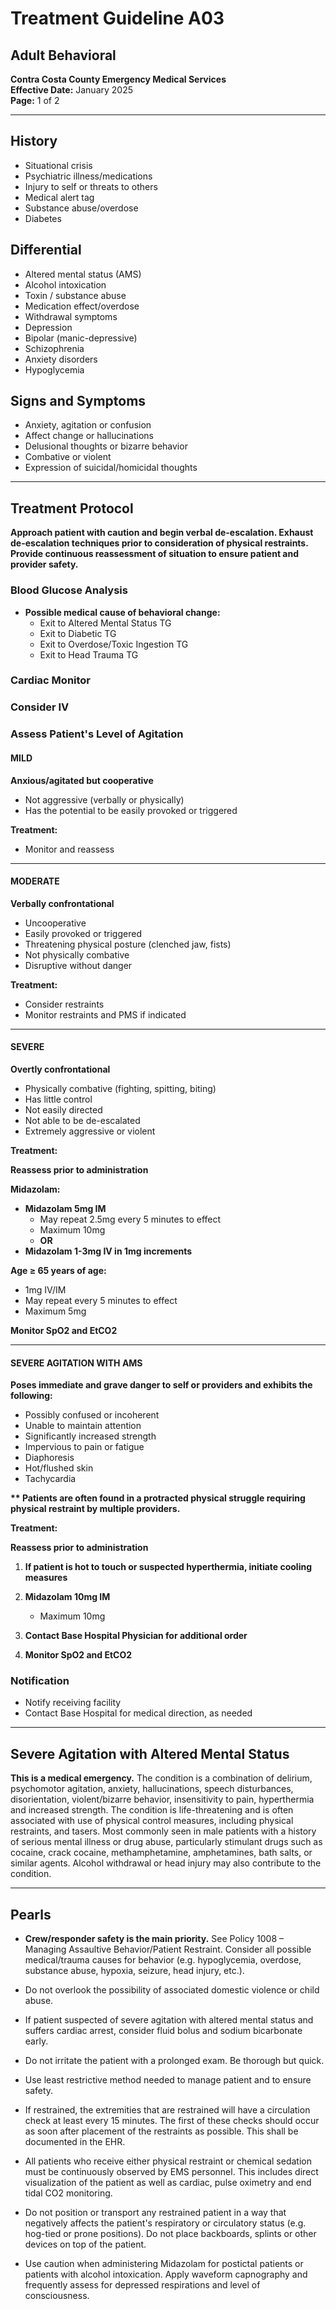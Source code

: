 # Treatment Guideline A03
## Adult Behavioral

**Contra Costa County Emergency Medical Services**  
**Effective Date:** January 2025  
**Page:** 1 of 2

---

## History

- Situational crisis
- Psychiatric illness/medications
- Injury to self or threats to others
- Medical alert tag
- Substance abuse/overdose
- Diabetes

## Differential

- Altered mental status (AMS)
- Alcohol intoxication
- Toxin / substance abuse
- Medication effect/overdose
- Withdrawal symptoms
- Depression
- Bipolar (manic-depressive)
- Schizophrenia
- Anxiety disorders
- Hypoglycemia

## Signs and Symptoms

- Anxiety, agitation or confusion
- Affect change or hallucinations
- Delusional thoughts or bizarre behavior
- Combative or violent
- Expression of suicidal/homicidal thoughts

---

## Treatment Protocol

**Approach patient with caution and begin verbal de-escalation. Exhaust de-escalation techniques prior to consideration of physical restraints. Provide continuous reassessment of situation to ensure patient and provider safety.**

### Blood Glucose Analysis

- **Possible medical cause of behavioral change:**
  - Exit to Altered Mental Status TG
  - Exit to Diabetic TG
  - Exit to Overdose/Toxic Ingestion TG
  - Exit to Head Trauma TG

### Cardiac Monitor

### Consider IV

### Assess Patient's Level of Agitation

#### MILD
**Anxious/agitated but cooperative**
- Not aggressive (verbally or physically)
- Has the potential to be easily provoked or triggered

**Treatment:**
- Monitor and reassess

---

#### MODERATE
**Verbally confrontational**
- Uncooperative
- Easily provoked or triggered
- Threatening physical posture (clenched jaw, fists)
- Not physically combative
- Disruptive without danger

**Treatment:**
- Consider restraints
- Monitor restraints and PMS if indicated

---

#### SEVERE
**Overtly confrontational**
- Physically combative (fighting, spitting, biting)
- Has little control
- Not easily directed
- Not able to be de-escalated
- Extremely aggressive or violent

**Treatment:**

**Reassess prior to administration**

**Midazolam:**
- **Midazolam 5mg IM**
  - May repeat 2.5mg every 5 minutes to effect
  - Maximum 10mg
  - **OR**
- **Midazolam 1-3mg IV in 1mg increments**

**Age ≥ 65 years of age:**
- 1mg IV/IM
- May repeat every 5 minutes to effect
- Maximum 5mg

**Monitor SpO2 and EtCO2**

---

#### SEVERE AGITATION WITH AMS

**Poses immediate and grave danger to self or providers and exhibits the following:**
- Possibly confused or incoherent
- Unable to maintain attention
- Significantly increased strength
- Impervious to pain or fatigue
- Diaphoresis
- Hot/flushed skin
- Tachycardia

**\*\* Patients are often found in a protracted physical struggle requiring physical restraint by multiple providers.**

**Treatment:**

**Reassess prior to administration**

1. **If patient is hot to touch or suspected hyperthermia, initiate cooling measures**

2. **Midazolam 10mg IM**
   - Maximum 10mg

3. **Contact Base Hospital Physician for additional order**

4. **Monitor SpO2 and EtCO2**

### Notification

- Notify receiving facility
- Contact Base Hospital for medical direction, as needed

---

## Severe Agitation with Altered Mental Status

**This is a medical emergency.** The condition is a combination of delirium, psychomotor agitation, anxiety, hallucinations, speech disturbances, disorientation, violent/bizarre behavior, insensitivity to pain, hyperthermia and increased strength. The condition is life-threatening and is often associated with use of physical control measures, including physical restraints, and tasers. Most commonly seen in male patients with a history of serious mental illness or drug abuse, particularly stimulant drugs such as cocaine, crack cocaine, methamphetamine, amphetamines, bath salts, or similar agents. Alcohol withdrawal or head injury may also contribute to the condition.

---

## Pearls

- **Crew/responder safety is the main priority.** See Policy 1008 – Managing Assaultive Behavior/Patient Restraint. Consider all possible medical/trauma causes for behavior (e.g. hypoglycemia, overdose, substance abuse, hypoxia, seizure, head injury, etc.).

- Do not overlook the possibility of associated domestic violence or child abuse.

- If patient suspected of severe agitation with altered mental status and suffers cardiac arrest, consider fluid bolus and sodium bicarbonate early.

- Do not irritate the patient with a prolonged exam. Be thorough but quick.

- Use least restrictive method needed to manage patient and to ensure safety.

- If restrained, the extremities that are restrained will have a circulation check at least every 15 minutes. The first of these checks should occur as soon after placement of the restraints as possible. This shall be documented in the EHR.

- All patients who receive either physical restraint or chemical sedation must be continuously observed by EMS personnel. This includes direct visualization of the patient as well as cardiac, pulse oximetry and end tidal CO2 monitoring.

- Do not position or transport any restrained patient in a way that negatively affects the patient's respiratory or circulatory status (e.g. hog-tied or prone positions). Do not place backboards, splints or other devices on top of the patient.

- Use caution when administering Midazolam for postictal patients or patients with alcohol intoxication. Apply waveform capnography and frequently assess for depressed respirations and level of consciousness.

